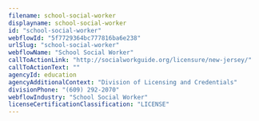 ```yaml
---
filename: school-social-worker
displayname: school-social-worker
id: "school-social-worker"
webflowId: "5f7729364bc777816ba6e238"
urlSlug: "school-social-worker"
webflowName: "School Social Worker"
callToActionLink: "http://socialworkguide.org/licensure/new-jersey/"
callToActionText: ""
agencyId: education
agencyAdditionalContext: "Division of Licensing and Credentials"
divisionPhone: "(609) 292-2070"
webflowIndustry: "School Social Worker"
licenseCertificationClassification: "LICENSE"
---
```

